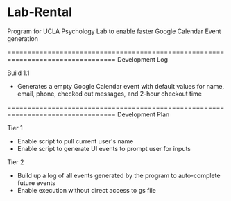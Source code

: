 # Lab-Rental
Program for UCLA Psychology Lab to enable faster Google Calendar Event generation

=================================================================================
Development Log

Build 1.1
- Generates a empty Google Calendar event with default values for name, email, phone, checked out messages, and 2-hour checkout time



=================================================================================
Development Plan

Tier 1
- Enable script to pull current user's name
- Enable script to generate UI events to prompt user for inputs

Tier 2
- Build up a log of all events generated by the program to auto-complete future events
- Enable execution without direct access to gs file
